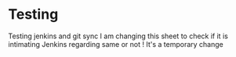 # Testing
Testing jenkins and git sync
I am changing this sheet to check if it is intimating Jenkins regarding same or not !
It's a temporary change

